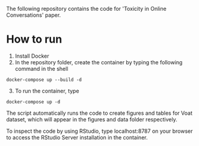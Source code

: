 The following repository contains the code for 'Toxicity in Online Conversations' paper.

# How to run

1. Install Docker
2. In the repository folder, create the container by typing the following command in the shell

```
docker-compose up --build -d
```

3. To run the container, type

```
docker-compose up -d
```

The script automatically runs the code to create figures and tables for Voat dataset, which will appear in the figures and data folder respectively.

To inspect the code by using RStudio, type localhost:8787 on your browser to access the RStudio Server installation in the container.
